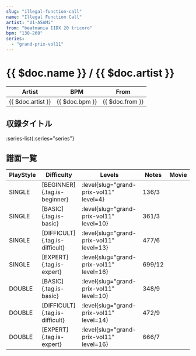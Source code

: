 ```yaml
---
slug: "illegal-function-call"
name: "Illegal Function Call"
artist: "U1-ASAMi"
from: "beatmania IIDX 20 tricoro"
bpm: "130-260"
series:
  - "grand-prix-vol11"
---
```


# {{ $doc.name }} / {{ $doc.artist }}

|Artist|BPM|From|
|------|---|----|
|{{ $doc.artist }}|{{ $doc.bpm }}|{{ $doc.from }}|

## 収録タイトル

:series-list{:series="series"}

## 譜面一覧

|PlayStyle|Difficulty|Levels|Notes|Movie|
|---------|----------|------|-----|-----|
|SINGLE|[BEGINNER]{.tag.is-beginner}|<div class="field is-grouped is-grouped-multiline"> :level{slug="grand-prix-vol11" level=4}</div>|136/3||
|SINGLE|[BASIC]{.tag.is-basic}|<div class="field is-grouped is-grouped-multiline"> :level{slug="grand-prix-vol11" level=10}</div>|361/3||
|SINGLE|[DIFFICULT]{.tag.is-difficult}|<div class="field is-grouped is-grouped-multiline"> :level{slug="grand-prix-vol11" level=13}</div>|477/6||
|SINGLE|[EXPERT]{.tag.is-expert}|<div class="field is-grouped is-grouped-multiline"> :level{slug="grand-prix-vol11" level=16}</div>|699/12||
|DOUBLE|[BASIC]{.tag.is-basic}|<div class="field is-grouped is-grouped-multiline"> :level{slug="grand-prix-vol11" level=10}</div>|348/9||
|DOUBLE|[DIFFICULT]{.tag.is-difficult}|<div class="field is-grouped is-grouped-multiline"> :level{slug="grand-prix-vol11" level=14}</div>|472/9||
|DOUBLE|[EXPERT]{.tag.is-expert}|<div class="field is-grouped is-grouped-multiline"> :level{slug="grand-prix-vol11" level=16}</div>|666/7||
